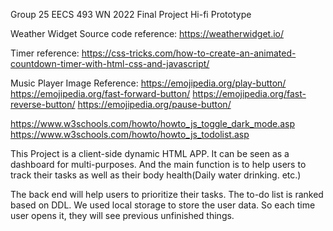 Group 25
EECS 493 WN 2022
Final Project
Hi-fi Prototype 

Weather Widget Source code reference: https://weatherwidget.io/

Timer reference: https://css-tricks.com/how-to-create-an-animated-countdown-timer-with-html-css-and-javascript/

Music Player Image Reference:
https://emojipedia.org/play-button/
https://emojipedia.org/fast-forward-button/
https://emojipedia.org/fast-reverse-button/
https://emojipedia.org/pause-button/

https://www.w3schools.com/howto/howto_js_toggle_dark_mode.asp
https://www.w3schools.com/howto/howto_js_todolist.asp


This Project is a client-side dynamic HTML APP.
It can be seen as a dashboard for multi-purposes. And the main function is to help users to track their tasks as well as their body health(Daily water drinking. etc.)

The back end will help users to prioritize their tasks. The to-do list is ranked based on DDL.
We used local storage to store the user data. So each time user opens it, they will see previous unfinished things.
